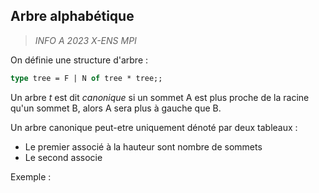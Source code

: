 
## Arbre alphabétique
> *INFO A 2023 X-ENS MPI*

On définie une structure d'arbre :
```ocaml
type tree = F | N of tree * tree;;
``` 
Un arbre _t_ est dit *canonique* si un sommet A est plus proche de la racine qu'un sommet B, alors A sera plus à gauche que B.

Un arbre canonique peut-etre uniquement dénoté par deux tableaux :
 - Le premier associé à la hauteur sont nombre de sommets
 - Le second associe

Exemple :
<!--stackedit_data:
eyJoaXN0b3J5IjpbLTEzNTI0MDg4NTVdfQ==
-->
